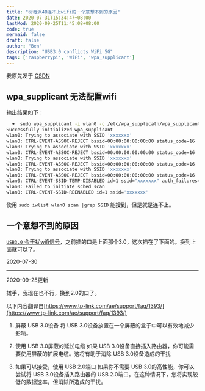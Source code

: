 ```yaml
---
title: "树莓派4B连不上wifi的一个意想不到的原因"
date: 2020-07-31T15:34:47+08:00
lastMod: 2020-09-25T11:45:08+08:00
code: true
mermaid: false
draft: false
author: "Ben"
description: "USB3.0 conflicts WiFi 5G"
tags: ['raspberrypi', 'WiFi', 'wpa_supplicant']
---
```


我原先发于 [CSDN](https://blog.csdn.net/BenSYZ)

## wpa_supplicant 无法配置wifi
输出结果如下：
```sh
  ➜  sudo wpa_supplicant -i wlan0 -c /etc/wpa_supplicatn/wpa_supplicant.conf
Successfully initialized wpa_supplicant
wlan0: Trying to associate with SSID 'xxxxxxx'
wlan0: CTRL-EVENT-ASSOC-REJECT bssid=00:00:00:00:00:00 status_code=16
wlan0: Trying to associate with SSID 'xxxxxxx'
wlan0: CTRL-EVENT-ASSOC-REJECT bssid=00:00:00:00:00:00 status_code=16
wlan0: Trying to associate with SSID 'xxxxxxx'
wlan0: CTRL-EVENT-ASSOC-REJECT bssid=00:00:00:00:00:00 status_code=16
wlan0: Trying to associate with SSID 'xxxxxxx'
wlan0: CTRL-EVENT-ASSOC-REJECT bssid=00:00:00:00:00:00 status_code=16
wlan0: CTRL-EVENT-SSID-TEMP-DISABLED id=1 ssid="xxxxxxx" auth_failures=1 duration=10 reason=CONN_FAILED
wlan0: Failed to initiate sched scan
wlan0: CTRL-EVENT-SSID-REENABLED id=1 ssid='xxxxxxx'
```
使用 `sudo iwlist wlan0 scan |grep SSID` 能搜到，但是就是连不上。

## 一个意想不到的原因
[`USB3.0` 会干扰wifi信号](https://www.zhihu.com/question/28422159)，之前插的口是上面那个3.0，这次插在了下面的。换到上面就可以了。

2020-07-30

---
2020-09-25更新

摊手，我现在也不行，换到2.0的口了。

以下内容翻译自[https://www.tp-link.com/ae/support/faq/1393/](https://www.tp-link.com/ae/support/faq/1393/)

1. 屏蔽 USB 3.0设备
将 USB 3.0设备放置在一个屏蔽的盒子中可以有效地减少影响。

2. 使用 USB 3.0屏蔽的延长电缆
如果 USB 3.0设备直接插入路由器，你可能需要使用屏蔽的扩展电缆。这将有助于消除 USB 3.0设备造成的干扰

3. 如果可以接受，使用 USB 2.0端口
如果你不需要 USB 3.0的高性能，你可以尝试将 USB 3.0设备插入路由器的 USB 2.0端口。在这种情况下，您将实现较低的数据速率，但消除所造成的干扰。
